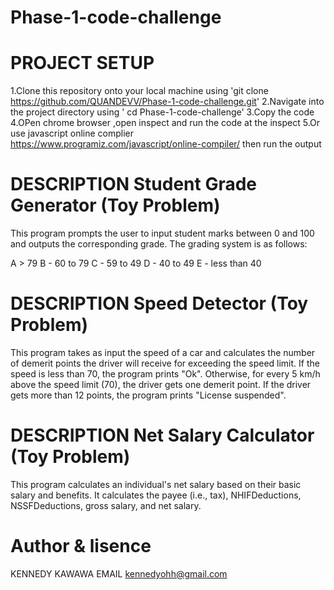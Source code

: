 # Phase-1-code-challenge

# PROJECT SETUP 
1.Clone this repository onto your local machine using 'git clone https://github.com/QUANDEVV/Phase-1-code-challenge.git' 
2.Navigate into the project directory using ' cd Phase-1-code-challenge' 
3.Copy the code
4.OPen chrome browser ,open inspect and run the code at the inspect
5.Or use javascript online complier https://www.programiz.com/javascript/online-compiler/ then run the output


# DESCRIPTION Student Grade Generator (Toy Problem)

This program prompts the user to input student marks between 0 and 100 and outputs the corresponding grade. The grading system is as follows:

A > 79
B - 60 to 79
C - 59 to 49
D - 40 to 49
E - less than 40


# DESCRIPTION Speed Detector (Toy Problem)
This program takes as input the speed of a car and calculates the number of demerit points the driver will receive for exceeding the speed limit. If the speed is less than 70, the program prints "Ok". Otherwise, for every 5 km/h above the speed limit (70), the driver gets one demerit point. If the driver gets more than 12 points, the program prints "License suspended".



# DESCRIPTION Net Salary Calculator (Toy Problem)
This program calculates an individual's net salary based on their basic salary and benefits. It calculates the payee (i.e., tax), NHIFDeductions, NSSFDeductions, gross salary, and net salary.  

# Author & lisence
KENNEDY KAWAWA
EMAIL kennedyohh@gmail.com
